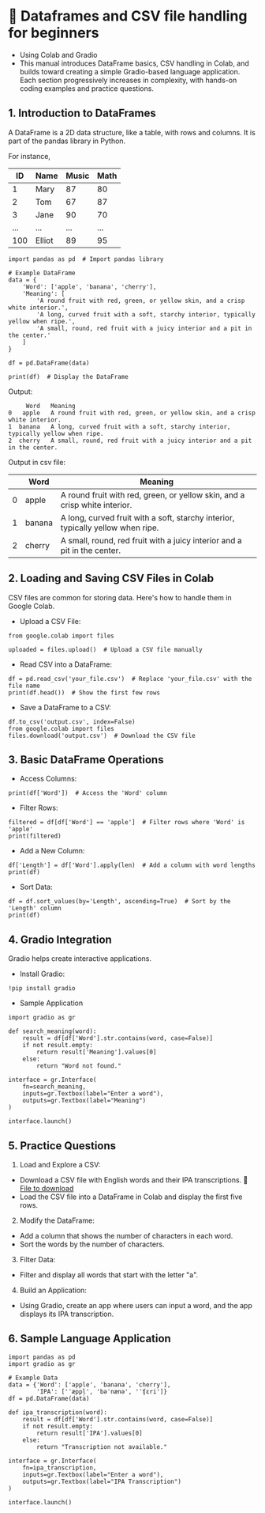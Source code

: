 # 🍃 Dataframes and CSV file handling for beginners

+ Using Colab and Gradio
+ This manual introduces DataFrame basics, CSV handling in Colab, and builds toward creating a simple Gradio-based language application. Each section progressively increases in complexity, with hands-on coding examples and practice questions.

## 1. Introduction to DataFrames
A DataFrame is a 2D data structure, like a table, with rows and columns. It is part of the pandas library in Python.

For instance,

|ID|Name|Music|Math|
|--|--|--|--|
|1|Mary|87|80|
|2|Tom|67|87|
|3|Jane|90|70|
|...|...|...|...|
|100|Elliot|89|95|

```
import pandas as pd  # Import pandas library

# Example DataFrame
data = {
    'Word': ['apple', 'banana', 'cherry'],
    'Meaning': [
        'A round fruit with red, green, or yellow skin, and a crisp white interior.',
        'A long, curved fruit with a soft, starchy interior, typically yellow when ripe.',
        'A small, round, red fruit with a juicy interior and a pit in the center.'
    ]
}

df = pd.DataFrame(data)

print(df)  # Display the DataFrame

```

Output:

```
     Word   Meaning
0   apple   A round fruit with red, green, or yellow skin, and a crisp white interior.
1  banana   A long, curved fruit with a soft, starchy interior, typically yellow when ripe.
2  cherry   A small, round, red fruit with a juicy interior and a pit in the center.

```

Output in csv file:

|  |Word|Meaning|
|--|--|--|
|0|   apple|   A round fruit with red, green, or yellow skin, and a crisp white interior.|
|1|  banana|   A long, curved fruit with a soft, starchy interior, typically yellow when ripe.|
|2|  cherry|   A small, round, red fruit with a juicy interior and a pit in the center.|



## 2. Loading and Saving CSV Files in Colab
CSV files are common for storing data. Here's how to handle them in Google Colab.

+ Upload a CSV File:
  
```
from google.colab import files

uploaded = files.upload()  # Upload a CSV file manually

```

+ Read CSV into a DataFrame:

```
df = pd.read_csv('your_file.csv')  # Replace 'your_file.csv' with the file name
print(df.head())  # Show the first few rows

```
+ Save a DataFrame to a CSV:

```
df.to_csv('output.csv', index=False)
from google.colab import files
files.download('output.csv')  # Download the CSV file

```
## 3. Basic DataFrame Operations

+ Access Columns:

```
print(df['Word'])  # Access the 'Word' column
```

+ Filter Rows:

```
filtered = df[df['Word'] == 'apple']  # Filter rows where 'Word' is 'apple'
print(filtered)
```
+ Add a New Column:

```
df['Length'] = df['Word'].apply(len)  # Add a column with word lengths
print(df)
```

+ Sort Data:

```
df = df.sort_values(by='Length', ascending=True)  # Sort by the 'Length' column
print(df)
```

## 4. Gradio Integration
Gradio helps create interactive applications.

+ Install Gradio:

```
!pip install gradio
```

+ Sample Application

```
import gradio as gr

def search_meaning(word):
    result = df[df['Word'].str.contains(word, case=False)]
    if not result.empty:
        return result['Meaning'].values[0]
    else:
        return "Word not found."

interface = gr.Interface(
    fn=search_meaning,
    inputs=gr.Textbox(label="Enter a word"),
    outputs=gr.Textbox(label="Meaning")
)

interface.launch()
```

## 5. Practice Questions

1. Load and Explore a CSV:

+ Download a CSV file with English words and their IPA transcriptions. 💾 [File to download](https://raw.githubusercontent.com/MK316/Coding4ET/refs/heads/main/data/word_transcriptions.csv)
+ Load the CSV file into a DataFrame in Colab and display the first five rows.

2. Modify the DataFrame:

+ Add a column that shows the number of characters in each word.
+ Sort the words by the number of characters.

3. Filter Data:

+ Filter and display all words that start with the letter "a".

4. Build an Application:

+ Using Gradio, create an app where users can input a word, and the app displays its IPA transcription.

## 6. Sample Language Application

```
import pandas as pd
import gradio as gr

# Example Data
data = {'Word': ['apple', 'banana', 'cherry'],
        'IPA': ['ˈæppl̩', 'bəˈnænə', 'ˈʧɛri']}
df = pd.DataFrame(data)

def ipa_transcription(word):
    result = df[df['Word'].str.contains(word, case=False)]
    if not result.empty:
        return result['IPA'].values[0]
    else:
        return "Transcription not available."

interface = gr.Interface(
    fn=ipa_transcription,
    inputs=gr.Textbox(label="Enter a word"),
    outputs=gr.Textbox(label="IPA Transcription")
)

interface.launch()

```

